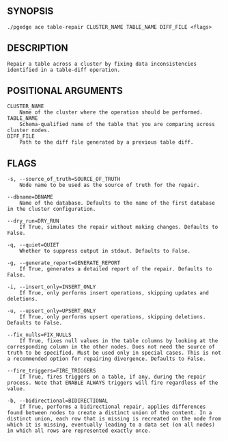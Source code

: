 
## SYNOPSIS
    ./pgedge ace table-repair CLUSTER_NAME TABLE_NAME DIFF_FILE <flags>

## DESCRIPTION
    Repair a table across a cluster by fixing data inconsistencies identified in a table-diff operation.

## POSITIONAL ARGUMENTS
    CLUSTER_NAME
        Name of the cluster where the operation should be performed.
    TABLE_NAME
        Schema-qualified name of the table that you are comparing across cluster nodes.
    DIFF_FILE
        Path to the diff file generated by a previous table diff.

## FLAGS
    -s, --source_of_truth=SOURCE_OF_TRUTH
        Node name to be used as the source of truth for the repair.
    
    --dbname=DBNAME
        Name of the database. Defaults to the name of the first database in the cluster configuration.
    
    --dry_run=DRY_RUN
        If True, simulates the repair without making changes. Defaults to False.
    
    -q, --quiet=QUIET
        Whether to suppress output in stdout. Defaults to False.
    
    -g, --generate_report=GENERATE_REPORT
        If True, generates a detailed report of the repair. Defaults to False.
    
    -i, --insert_only=INSERT_ONLY
        If True, only performs insert operations, skipping updates and deletions.
    
    -u, --upsert_only=UPSERT_ONLY
        If True, only performs upsert operations, skipping deletions. Defaults to False.
    
    --fix_nulls=FIX_NULLS
        If True, fixes null values in the table columns by looking at the corresponding column in the other nodes. Does not need the source of truth to be specified. Must be used only in special cases. This is not a recommended option for repairing divergence. Defaults to False.
    
    --fire_triggers=FIRE_TRIGGERS
        If True, fires triggers on a table, if any, during the repair process. Note that ENABLE ALWAYS triggers will fire regardless of the value.
    
    -b, --bidirectional=BIDIRECTIONAL
        If True, performs a bidirectional repair, applies differences found between nodes to create a distinct union of the content. In a distinct union, each row that is missing is recreated on the node from which it is missing, eventually leading to a data set (on all nodes) in which all rows are represented exactly once.
    
